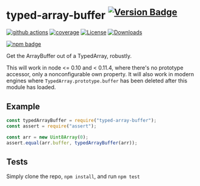 # typed-array-buffer <sup>[![Version Badge][npm-version-svg]][package-url]</sup>

[![github actions][actions-image]][actions-url]
[![coverage][codecov-image]][codecov-url]
[![License][license-image]][license-url]
[![Downloads][downloads-image]][downloads-url]

[![npm badge][npm-badge-png]][package-url]

Get the ArrayBuffer out of a TypedArray, robustly.

This will work in node <= 0.10 and < 0.11.4, where there's no prototype accessor, only a nonconfigurable own property.
It will also work in modern engines where `TypedArray.prototype.buffer` has been deleted after this module has loaded.

## Example

```js
const typedArrayBuffer = require("typed-array-buffer");
const assert = require("assert");

const arr = new Uint8Array(0);
assert.equal(arr.buffer, typedArrayBuffer(arr));
```

## Tests

Simply clone the repo, `npm install`, and run `npm test`

[package-url]: https://npmjs.org/package/typed-array-buffer
[npm-version-svg]: https://versionbadg.es/inspect-js/typed-array-buffer.svg
[deps-svg]: https://david-dm.org/inspect-js/typed-array-buffer.svg
[deps-url]: https://david-dm.org/inspect-js/typed-array-buffer
[dev-deps-svg]: https://david-dm.org/inspect-js/typed-array-buffer/dev-status.svg
[dev-deps-url]: https://david-dm.org/inspect-js/typed-array-buffer#info=devDependencies
[npm-badge-png]: https://nodei.co/npm/typed-array-buffer.png?downloads=true&stars=true
[license-image]: https://img.shields.io/npm/l/typed-array-buffer.svg
[license-url]: LICENSE
[downloads-image]: https://img.shields.io/npm/dm/typed-array-buffer.svg
[downloads-url]: https://npm-stat.com/charts.html?package=typed-array-buffer
[codecov-image]: https://codecov.io/gh/inspect-js/typed-array-buffer/branch/main/graphs/badge.svg
[codecov-url]: https://app.codecov.io/gh/inspect-js/typed-array-buffer/
[actions-image]: https://img.shields.io/endpoint?url=https://github-actions-badge-u3jn4tfpocch.runkit.sh/inspect-js/typed-array-buffer
[actions-url]: https://github.com/inspect-js/typed-array-buffer/actions
